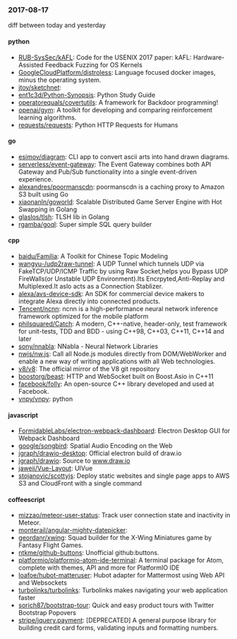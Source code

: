 ### 2017-08-17
diff between today and yesterday

#### python
* [RUB-SysSec/kAFL](https://github.com/RUB-SysSec/kAFL): Code for the USENIX 2017 paper: kAFL: Hardware-Assisted Feedback Fuzzing for OS Kernels
* [GoogleCloudPlatform/distroless](https://github.com/GoogleCloudPlatform/distroless):  Language focused docker images, minus the operating system.
* [jtoy/sketchnet](https://github.com/jtoy/sketchnet): 
* [ent1c3d/Python-Synopsis](https://github.com/ent1c3d/Python-Synopsis): Python Study Guide
* [operatorequals/covertutils](https://github.com/operatorequals/covertutils): A framework for Backdoor programming!
* [openai/gym](https://github.com/openai/gym): A toolkit for developing and comparing reinforcement learning algorithms.
* [requests/requests](https://github.com/requests/requests): Python HTTP Requests for Humans 

#### go
* [esimov/diagram](https://github.com/esimov/diagram): CLI app to convert ascii arts into hand drawn diagrams.
* [serverless/event-gateway](https://github.com/serverless/event-gateway): The Event Gateway combines both API Gateway and Pub/Sub functionality into a single event-driven experience.
* [alexandres/poormanscdn](https://github.com/alexandres/poormanscdn): poormanscdn is a caching proxy to Amazon S3 built using Go
* [xiaonanln/goworld](https://github.com/xiaonanln/goworld): Scalable Distributed Game Server Engine with Hot Swapping in Golang
* [glaslos/tlsh](https://github.com/glaslos/tlsh): TLSH lib in Golang
* [rgamba/goql](https://github.com/rgamba/goql): Super simple SQL query builder

#### cpp
* [baidu/Familia](https://github.com/baidu/Familia): A Toolkit for Chinese Topic Modeling
* [wangyu-/udp2raw-tunnel](https://github.com/wangyu-/udp2raw-tunnel): A UDP Tunnel which tunnels UDP via FakeTCP/UDP/ICMP Traffic by using Raw Socket,helps you Bypass UDP FireWalls(or Unstable UDP Environment).Its Encrpyted,Anti-Replay and Multiplexed.It aslo acts as a Connection Stablizer.
* [alexa/avs-device-sdk](https://github.com/alexa/avs-device-sdk): An SDK for commercial device makers to integrate Alexa directly into connected products.
* [Tencent/ncnn](https://github.com/Tencent/ncnn): ncnn is a high-performance neural network inference framework optimized for the mobile platform
* [philsquared/Catch](https://github.com/philsquared/Catch): A modern, C++-native, header-only, test framework for unit-tests, TDD and BDD - using C++98, C++03, C++11, C++14 and later
* [sony/nnabla](https://github.com/sony/nnabla): NNabla - Neural Network Libraries
* [nwjs/nw.js](https://github.com/nwjs/nw.js): Call all Node.js modules directly from DOM/WebWorker and enable a new way of writing applications with all Web technologies.
* [v8/v8](https://github.com/v8/v8): The official mirror of the V8 git repository
* [boostorg/beast](https://github.com/boostorg/beast): HTTP and WebSocket built on Boost.Asio in C++11
* [facebook/folly](https://github.com/facebook/folly): An open-source C++ library developed and used at Facebook.
* [vnpy/vnpy](https://github.com/vnpy/vnpy): python

#### javascript
* [FormidableLabs/electron-webpack-dashboard](https://github.com/FormidableLabs/electron-webpack-dashboard): Electron Desktop GUI for Webpack Dashboard
* [google/songbird](https://github.com/google/songbird): Spatial Audio Encoding on the Web
* [jgraph/drawio-desktop](https://github.com/jgraph/drawio-desktop): Official electron build of draw.io
* [jgraph/drawio](https://github.com/jgraph/drawio): Source to www.draw.io
* [jaweii/Vue-Layout](https://github.com/jaweii/Vue-Layout): UIVue
* [stojanovic/scottyjs](https://github.com/stojanovic/scottyjs): Deploy static websites and single page apps to AWS S3 and CloudFront with a single command

#### coffeescript
* [mizzao/meteor-user-status](https://github.com/mizzao/meteor-user-status): Track user connection state and inactivity in Meteor.
* [monterail/angular-mighty-datepicker](https://github.com/monterail/angular-mighty-datepicker): 
* [geordanr/xwing](https://github.com/geordanr/xwing): Squad builder for the X-Wing Miniatures game by Fantasy Flight Games.
* [ntkme/github-buttons](https://github.com/ntkme/github-buttons): Unofficial github:buttons.
* [platformio/platformio-atom-ide-terminal](https://github.com/platformio/platformio-atom-ide-terminal): A terminal package for Atom, complete with themes, API and more for PlatformIO IDE
* [loafoe/hubot-matteruser](https://github.com/loafoe/hubot-matteruser): Hubot adapter for Mattermost using Web API and Websockets
* [turbolinks/turbolinks](https://github.com/turbolinks/turbolinks): Turbolinks makes navigating your web application faster
* [sorich87/bootstrap-tour](https://github.com/sorich87/bootstrap-tour): Quick and easy product tours with Twitter Bootstrap Popovers
* [stripe/jquery.payment](https://github.com/stripe/jquery.payment): [DEPRECATED] A general purpose library for building credit card forms, validating inputs and formatting numbers.
